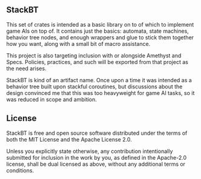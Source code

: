 ## StackBT

This set of crates is intended as a basic library on to of which to implement game AIs on top of. It contains just the basics: automata, state machines, behavior tree nodes, and enough wrappers and glue to stick them together how you want, along with a small bit of macro assistance. 

This project is also targeting inclusion with or alongside Amethyst and Specs. Policies, practices, and such will be exported from that project as the need arises. 

StackBT is kind of an artifact name. Once upon a time it was intended as a behavior tree built upon stackful coroutines, but discussions about the design convinced me that this was too heavyweight for game AI tasks, so it was reduced in scope and ambition. 

## License

StackBT is free and open source software distributed under the terms of both the MIT License and the Apache License 2.0. 

Unless you explicitly state otherwise, any contribution intentionally submitted for inclusion in the work by you, as defined in the Apache-2.0 license, shall be dual licensed as above, without any additional terms or conditions.